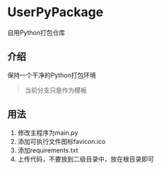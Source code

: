 # UserPyPackage
自用Python打包仓库

## 介绍

保持一个干净的Python打包环境

> 当前分支只是作为模板

## 用法

1. 修改主程序为main.py
2. 添加可执行文件图标favicon.ico
3. 添加requirements.txt
4. 上传代码，不要放到二级目录中，放在根目录即可
